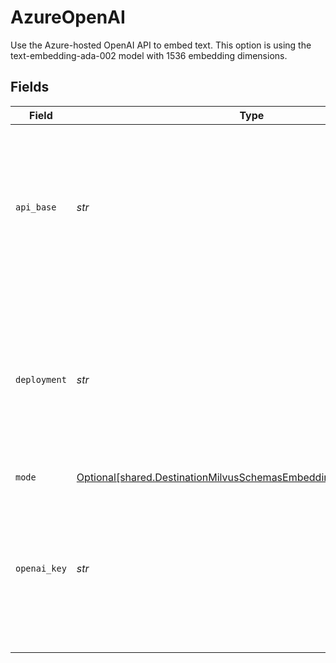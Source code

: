 # AzureOpenAI

Use the Azure-hosted OpenAI API to embed text. This option is using the text-embedding-ada-002 model with 1536 embedding dimensions.


## Fields

| Field                                                                                                                                      | Type                                                                                                                                       | Required                                                                                                                                   | Description                                                                                                                                | Example                                                                                                                                    |
| ------------------------------------------------------------------------------------------------------------------------------------------ | ------------------------------------------------------------------------------------------------------------------------------------------ | ------------------------------------------------------------------------------------------------------------------------------------------ | ------------------------------------------------------------------------------------------------------------------------------------------ | ------------------------------------------------------------------------------------------------------------------------------------------ |
| `api_base`                                                                                                                                 | *str*                                                                                                                                      | :heavy_check_mark:                                                                                                                         | The base URL for your Azure OpenAI resource.  You can find this in the Azure portal under your Azure OpenAI resource                       | https://your-resource-name.openai.azure.com                                                                                                |
| `deployment`                                                                                                                               | *str*                                                                                                                                      | :heavy_check_mark:                                                                                                                         | The deployment for your Azure OpenAI resource.  You can find this in the Azure portal under your Azure OpenAI resource                     | your-resource-name                                                                                                                         |
| `mode`                                                                                                                                     | [Optional[shared.DestinationMilvusSchemasEmbeddingEmbedding5Mode]](../../models/shared/destinationmilvusschemasembeddingembedding5mode.md) | :heavy_minus_sign:                                                                                                                         | N/A                                                                                                                                        |                                                                                                                                            |
| `openai_key`                                                                                                                               | *str*                                                                                                                                      | :heavy_check_mark:                                                                                                                         | The API key for your Azure OpenAI resource.  You can find this in the Azure portal under your Azure OpenAI resource                        |                                                                                                                                            |